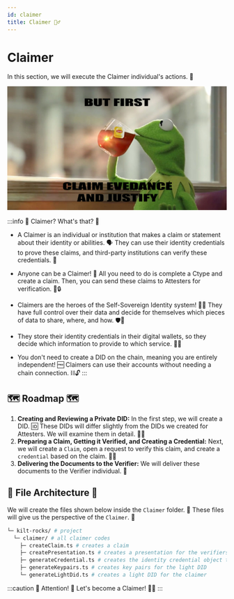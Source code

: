 ```yaml
---
id: claimer
title: Claimer 🦸‍♂️
---
```

# Claimer 

In this section, we will execute the Claimer individual's actions. 🚀

![Alt text](../../../static/img/kilt/claim.png)

:::info 🤔 Claimer? What's that? 🤔

- A Claimer is an individual or institution that makes a claim or statement about their identity or abilities. 🗣️ They can use their identity credentials to prove these claims, and third-party institutions can verify these credentials. 💪

- Anyone can be a Claimer! 🙌 All you need to do is complete a Ctype and create a claim. Then, you can send these claims to Attesters for verification. 📝🔒

- Claimers are the heroes of the Self-Sovereign Identity system! 🦸‍♀️ They have full control over their data and decide for themselves which pieces of data to share, where, and how. 🛡️🔐

- They store their identity credentials in their digital wallets, so they decide which information to provide to which service. 💼🔏

- You don't need to create a DID on the chain, meaning you are entirely independent! 🆓 Claimers can use their accounts without needing a chain connection. ⛓️🔓
:::

## 🗺️ Roadmap 🗺️

1. **Creating and Reviewing a Private DID:** In the first step, we will create a DID. 🆔 These DIDs will differ slightly from the DIDs we created for Attesters. We will examine them in detail. 🕵️‍♀️
2. **Preparing a Claim, Getting it Verified, and Creating a Credential:** Next, we will create a `Claim`, open a request to verify this claim, and create a `credential` based on the claim. 📜🔏
3. **Delivering the Documents to the Verifier:** We will deliver these documents to the Verifier individual. 🤝

## 📂 File Architecture 📂

We will create the files shown below inside the `Claimer` folder. 📁 These files will give us the perspective of the `Claimer`. 🎥

```bash
└─ kilt-rocks/ # project
  └─ claimer/ # all claimer codes
    ├─ createClaim.ts # creates a claim
    ├─ createPresentation.ts # creates a presentation for the verifiers
    ├─ generateCredential.ts # creates the identity credential object to be sent to the attester
    ├─ generateKeypairs.ts # creates key pairs for the light DID
    └─ generateLightDid.ts # creates a light DID for the claimer
```

:::caution 🚨 Attention! 🚨
Let's become a Claimer! 🎉🙌 
:::